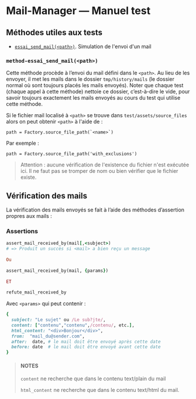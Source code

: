 # Mail-Manager — Manuel test

## Méthodes utiles aux tests

* [`essai_send_mail(<path>)`](#method-essai_send_mail). Simulation de l'envoi d'un mail

<a name="method-essai_send_mail"></a>

### `method-essai_send_mail(<path>)`

Cette méthode procède à l’envoi du mail défini dans le `<path>`. Au lieu de les envoyer, il met les mails dans le dossier `tmp/history/mails` (le dossier normal où sont toujours placés les mails envoyés). Noter que chaque test (chaque appel à cette méthode) nettoie ce dossier, c’est-à-dire le vide, pour savoir toujours exactement les mails envoyés au cours du test qui utilise cette méthode.

Si le fichier mail localisé à `<path>` se trouve dans `test/assets/source_files` alors on peut obtenir `<path>` à l'aide de :

~~~
path = Factory.source_file_path(`<name>`)
~~~

Par exemple :

~~~
path = Factory.source_file_path('with_exclusions')
~~~

> Attention : aucune vérification de l'existence du fichier n'est exécutée ici. Il ne faut pas se tromper de nom ou bien vérifier que le fichier existe.

## Vérification des mails

La vérification des mails envoyés se fait à l’aide des méthodes d’assertion propres aux mails :

### Assertions

~~~ruby
assert_mail_received_by(mail[,<subject>)
# => Produit un succès si <mail> a bien reçu un message
  
Ou
  
assert_mail_received_by(mail, {params})
  
ET
  
refute_mail_received_by
~~~

Avec `<params>` qui peut contenir :

~~~ruby
{
  subject: "Le sujet" ou /Le sub?jte/,
  content: ["contenu","contenu",/contenu/, etc.],
  html_content: "<div>Bonjour</div>", 
  from:  "mail_du@sender.com",
  after:  date, # le mail doit être envoyé après cette date
  before: date  # le mail doit être envoyé avant cette date
}
~~~

> #### NOTES
>
> `content` ne recherche que dans le contenu text/plain du mail
>
> `html_content` ne recherche que dans le contenu text/html du mail.
